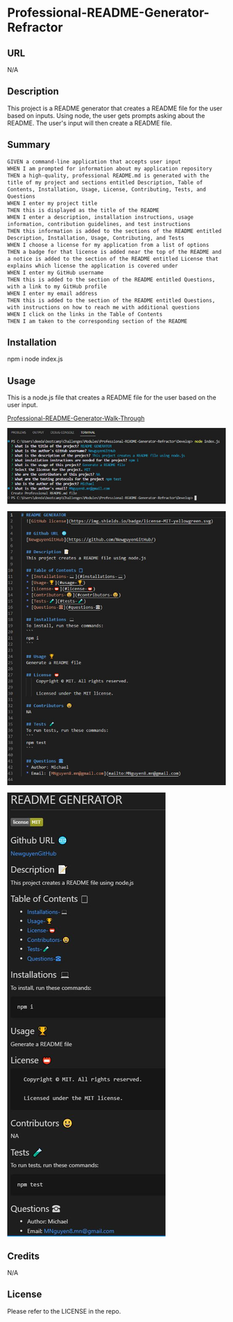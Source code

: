 # Professional-README-Generator-Refractor

## URL
N/A

## Description

This project is a README generator that creates a README file for the user based on inputs.
Using node, the user gets prompts asking about the README.
The user's input will then create a README file.

## Summary

```
GIVEN a command-line application that accepts user input
WHEN I am prompted for information about my application repository
THEN a high-quality, professional README.md is generated with the title of my project and sections entitled Description, Table of Contents, Installation, Usage, License, Contributing, Tests, and Questions
WHEN I enter my project title
THEN this is displayed as the title of the README
WHEN I enter a description, installation instructions, usage information, contribution guidelines, and test instructions
THEN this information is added to the sections of the README entitled Description, Installation, Usage, Contributing, and Tests
WHEN I choose a license for my application from a list of options
THEN a badge for that license is added near the top of the README and a notice is added to the section of the README entitled License that explains which license the application is covered under
WHEN I enter my GitHub username
THEN this is added to the section of the README entitled Questions, with a link to my GitHub profile
WHEN I enter my email address
THEN this is added to the section of the README entitled Questions, with instructions on how to reach me with additional questions
WHEN I click on the links in the Table of Contents
THEN I am taken to the corresponding section of the README
```

## Installation

npm i
node index.js

## Usage

This is a node.js file that creates a README file for the user based on the user input.

[Professional-README-Generator-Walk-Through](https://user-images.githubusercontent.com/118239578/219817208-510538be-c49a-4dcb-a258-56d43c496d06.mp4)

![Professional-README-Generator-Terminal](assets/demo/Professional-README-Generator-Terminal.JPG)

![Professional-README-Generator-README-file](assets/demo/Professional-README-Generator-README-file.JPG)

![Professional-README-Generator-README-file-preview](assets/demo/Professional-README-Generator-README-file-preview.JPG)

## Credits

N/A

## License

Please refer to the LICENSE in the repo.
